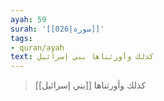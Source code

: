 ```yaml
---
ayah: 59
surah: '[[026|سورة]]'
tags:
- quran/ayah
text: كذلك وأورثناها بني إسرائيل
---
```

> كذلك وأورثناها [[بني إسرائيل]]
